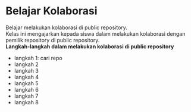 # Belajar Kolaborasi
Belajar melakukan kolaborasi di public repository.<br>
Kelas ini mengajarkan kepada siswa dalam melakukan kolaborasi dengan pemilik repository di public repository.<br>
**Langkah-langkah dalam melakukan kolaborasi di public repository**
- langkah 1: cari repo
- langkah 2
- langkah 3
- langkah 4
- langkah 5
- langkah 6
- langkah 7
- langkah 8